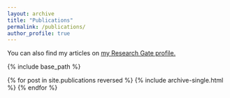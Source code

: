 ```yaml
---
layout: archive
title: "Publications"
permalink: /publications/
author_profile: true
---
```


You can also find my articles on <u><a href="{{author.researchgate}}">my Research Gate profile</a>.</u>

{% include base_path %}

{% for post in site.publications reversed %}
  {% include archive-single.html %}
{% endfor %}
